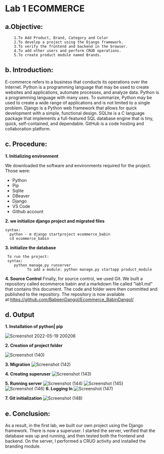 # Lab 1 ECOMMERCE
 ## a.Objective: 
 
        1.To Add Product, Brand, Category and Color
        2.To develop a project using the Django framework.  
        3.To verify the frontend and backend in the browser. 
        4.To add other users and perform CRUD operations.
        5.To create product module named Brands.

  ## b. Introduction:
  
  E-commerce refers to a business that conducts its operations over the Internet. Python is a programming language that may be used to create websites and applications, automate processes, and analyze data. Python is a programming language with many uses. To summarize, Python may be used to create a wide range of applications and is not limited to a single problem. Django is a Python web framework that allows for quick development with a simple, functional design. SQLite is a C language package that implements a full-featured SQL database engine that is tiny, quick, self-contained, and dependable. GitHub is a code hosting and collaboration platform.

  ## c. Procedure:

**1. Initializing environment**

  We downloaded the software and environments required for the project. Those were:
  * Python
  * Pip
  * Sqlite
  * DBeaver
  * Django
  * VS Code
  * Github account

**2. we initialize django project and migrated files**

    syntax:
      python - m django startproject ecommerce_babin
      cd ecommerce_babin
      
      
 **3. initialize the database** 
 
     To run the project: 
     syntax:              
        python manage.py runserver
              To add a module: python manage.py startapp product_module
              
  **4. Source Control**
Finally, for source control, we used Git. We built a repository called ecommerce babin and a markdown file called "lab1.md" that contains this document. The code and folder were then committed and published to the repository. The repository is now available at:https://github.com/BabeenDangol/Ecommerce_BabinDangol/
  ## d. Output
  **1. Installation of python| pip**
  
  ![Screenshot 2022-05-19 200206](https://user-images.githubusercontent.com/104016877/169320792-2c6f79fe-bdcb-4f56-88a7-1e2d1819bb6d.jpg)
  
 **2. Creation of project folder**
  
  ![Screenshot (140)](https://user-images.githubusercontent.com/104016877/169320992-2c80e80c-dad7-4f71-88be-e6ae7e789b47.png)
  
  **3. Migration**
  ![Screenshot (142)](https://user-images.githubusercontent.com/104016877/169321145-4962e6da-7c1e-4cc4-ae5e-658b4b649f03.png)
  
 **4. Creating superuser**
  ![Screenshot (143)](https://user-images.githubusercontent.com/104016877/169321330-f2701a5e-d205-45d6-b4b8-92413e3106a8.png)
  
  **5. Running server**
  ![Screenshot (144)](https://user-images.githubusercontent.com/104016877/169321535-95662287-26d9-43ed-89c1-28ffb5c0d106.png)
  ![Screenshot (145)](https://user-images.githubusercontent.com/104016877/169321553-0f57b487-3d0c-49e2-ac2a-c57b5998c898.png)
  ![Screenshot (146)](https://user-images.githubusercontent.com/104016877/169321558-621ffa95-a9d6-495a-8917-e76e171bb59a.png)
  **6. Logging In**
  ![Screenshot (147)](https://user-images.githubusercontent.com/104016877/169321604-4ef824c0-fbb7-434a-b351-35968cc6c844.png)
  
  **7. Git initialization**
  ![Screenshot (148)](https://user-images.githubusercontent.com/104016877/169321822-bcbd8020-f83e-4af2-8cdd-89e10767bb0d.png)

  ## e. Conclusion:
  
  As a result, in the first lab, we built our own project using the Django framework. There is now a superuser. I started the server, verified that the database was up and running, and then tested both the frontend and backend. On the server, I performed a CRUD activity and installed the branding module.
